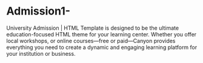 # Admission1-
 University Admission | HTML Template is designed to be the ultimate education-focused HTML theme for your learning center. Whether you offer local workshops, or online courses—free or paid—Canyon provides everything you need to create a dynamic and engaging learning platform for your institution or business.
